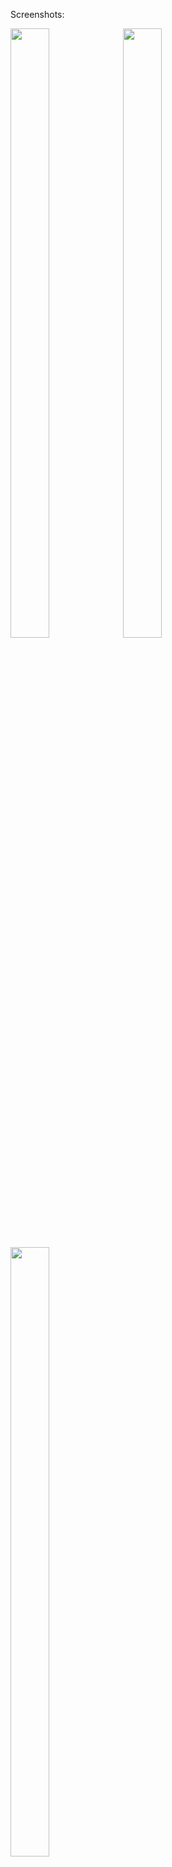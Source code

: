 Screenshots:

<img src="https://user-images.githubusercontent.com/26127333/43558940-28548e42-95e2-11e8-9dbd-563123fd3c25.PNG" width="35%" height="50%"/>
<img src="https://user-images.githubusercontent.com/26127333/43558941-28662fc6-95e2-11e8-9fab-7a2b6d12bef7.PNG" width="35%" height="50%"/>
<img src="https://user-images.githubusercontent.com/26127333/43558942-287597cc-95e2-11e8-92b0-79412578c133.PNG" width="35%" height="50%"/>
